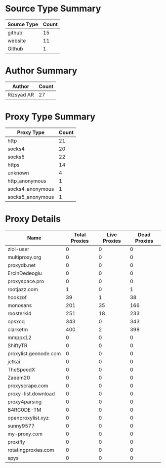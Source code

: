 # Source Type Summary

| Source Type | Count |
|-------------|-------|
| github | 15 |
| website | 11 |
| Github | 1 |


# Author Summary

| Author | Count |
|--------|-------|
| Rizsyad AR | 27 |


# Proxy Type Summary

| Proxy Type | Count |
|------------|-------|
| http | 21 |
| socks4 | 20 |
| socks5 | 22 |
| https | 14 |
| unknown | 4 |
| http_anonymous | 1 |
| socks4_anonymous | 1 |
| socks5_anonymous | 1 |


# Proxy Details

| Name | Total Proxies | Live Proxies | Dead Proxies |
|------|---------------|--------------|---------------|
| zloi-user | 0 | 0 | 0 |
| multiproxy.org | 0 | 0 | 0 |
| proxydb.net | 0 | 0 | 0 |
| ErcinDedeoglu | 0 | 0 | 0 |
| proxyspace.pro | 0 | 0 | 0 |
| rootjazz.com | 1 | 0 | 1 |
| hookzof | 39 | 1 | 38 |
| monosans | 201 | 35 | 166 |
| roosterkid | 251 | 18 | 233 |
| opsxcq | 343 | 0 | 343 |
| clarketm | 400 | 2 | 398 |
| mmppx12 | 0 | 0 | 0 |
| ShiftyTR | 0 | 0 | 0 |
| proxylist.geonode.com | 0 | 0 | 0 |
| jetkai | 0 | 0 | 0 |
| TheSpeedX | 0 | 0 | 0 |
| Zaeem20 | 0 | 0 | 0 |
| proxyscrape.com | 0 | 0 | 0 |
| proxy-list.download | 0 | 0 | 0 |
| proxy4parsing | 0 | 0 | 0 |
| B4RC0DE-TM | 0 | 0 | 0 |
| openproxylist.xyz | 0 | 0 | 0 |
| sunny9577 | 0 | 0 | 0 |
| my-proxy.com | 0 | 0 | 0 |
| proxifly | 0 | 0 | 0 |
| rotatingproxies.com | 0 | 0 | 0 |
| spys | 0 | 0 | 0 |
